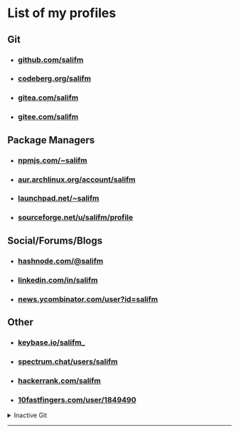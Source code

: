 # List of my profiles

## Git

* ### [github.com/salifm](https://github.com/salifm)
* ### [codeberg.org/salifm](https://codeberg.org/salifm)
* ### [gitea.com/salifm](https://gitea.com/salifm)
* ### [gitee.com/salifm](https://gitee.com/salifm)

## Package Managers

* ### [npmjs.com/~salifm](https://www.npmjs.com/~salifm)
* ### [aur.archlinux.org/account/salifm](https://aur.archlinux.org/account/salifm)
* ### [launchpad.net/~salifm](https://launchpad.net/~salifm)
* ### [sourceforge.net/u/salifm/profile](https://sourceforge.net/u/salifm/profile)

## Social/Forums/Blogs

* ### [hashnode.com/@salifm](https://hashnode.com/@salifm)
* ### [linkedin.com/in/salifm](https://www.linkedin.com/in/salifm)
* ### [news.ycombinator.com/user?id=salifm](https://news.ycombinator.com/user?id=salifm)

## Other

* ### [keybase.io/salifm_](https://keybase.io/salifm_)
* ### [spectrum.chat/users/salifm](https://spectrum.chat/users/salifm?tab=posts)
* ### [hackerrank.com/salifm](https://www.hackerrank.com/salifm)
* ### [10fastfingers.com/user/1849490](https://10fastfingers.com/user/1849490)

<details><summary>Inactive Git</summary><ul>
<li><a href="https://gitlab.com/salifm">gitlab.com/salifm</a></li>
<li><a href="https://bitbucket.org/salifm">bitbucket.org/salifm</a></li>
<li><a href="https://www.opencode.net/salifm">opencode.net/salifm</a></li>
<li><a href="https://git.teknik.io/salifm">git.teknik.io/salifm</a></li>
<li><a href="https://gitlab.gnome.org/salifm">gitlab.gnome.org/salifm</a></li>
</ul></details>

---

<div style="display:none">
<![CDATA[<script src="https://getinsights.io/static/js/insights.js"></script><script>insights.init('fc3XLmlsMDc_fWlD');insights.trackPages();</script><!--]]>
</div>
